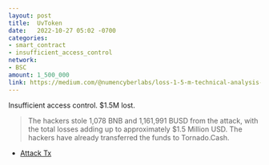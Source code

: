```yaml
---
layout: post
title:  UvToken
date:   2022-10-27 05:02 -0700
categories:
- smart_contract
- insufficient_access_control
network:
- BSC
amount: 1_500_000
link: https://medium.com/@numencyberlabs/loss-1-5-m-technical-analysis-for-uvtoken-attacked-83ae7c35f10e
---
```

Insufficient access control. $1.5M lost.

> The hackers stole 1,078 BNB and 1,161,991 BUSD from the attack, with the total losses adding up to approximately $1.5 Million USD. 
> The hackers have already transferred the funds to Tornado.Cash.

- [Attack Tx](https://bscscan.com/tx/0x54121ed538f27ffee2dbb232f9d9be33e39fdaf34adf993e5e019c00f6afd499)